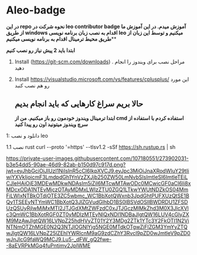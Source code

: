 # Aleo-badge
**در این repo نحوه شرکت در leo contributor badge آموزش میدم.
در این آموزش ما از طریق windows اقدام به نصب زبان برنامه نویسی leo میکنیم و توسط این زبان از طریق محیط ترمینال اقدام به برنامه نویسی میکنیم****

**ابتدا باید 2 پیش نیاز رو نصب کنیم**


1. Install (https://git-scm.com/downloads)
. مراحل نصب برای ویندوز را انجام دهید
2. Install https://visualstudio.microsoft.com/vs/features/cplusplus/
   این مورد رو هم نصب کنبد


   حالا بریم سراغ کارهایی که باید انجام بدیم
   ----------------------------------------------------------------------------------------------------
   **ابتدا ترمینال ویندوز خودمون رو باز میکنیم. من از cmd استفاده کردم با استفاده از سرچ ویندوز میتونید اون رو پیدا کنید**

  1: دانلود و نصب leo

   1.1 نصب rust
   curl --proto '=https' --tlsv1.2 -sSf https://sh.rustup.rs | sh
   
https://private-user-images.githubusercontent.com/107180551/273902031-b3e54dd5-90ae-46d9-82ab-b150d97c917d.png?jwt=eyJhbGciOiJIUzI1NiIsInR5cCI6IkpXVCJ9.eyJpc3MiOiJnaXRodWIuY29tIiwiYXVkIjoicmF3LmdpdGh1YnVzZXJjb250ZW50LmNvbSIsImtleSI6ImtleTEiLCJleHAiOjE3MDEwMDkwNDAsIm5iZiI6MTcwMTAwODc0MCwicGF0aCI6Ii8xMDcxODA1NTEvMjczOTAyMDMxLWIzZTU0ZGQ1LTkwYWUtNDZkOS04MmFiLWIxNTBkOTdjOTE3ZC5wbmc_WC1BbXotQWxnb3JpdGhtPUFXUzQtSE1BQy1TSEEyNTYmWC1BbXotQ3JlZGVudGlhbD1BS0lBSVdOSllBWDRDU1ZFSDUzQSUyRjIwMjMxMTI2JTJGdXMtZWFzdC0xJTJGczMlMkZhd3M0X3JlcXVlc3QmWC1BbXotRGF0ZT0yMDIzMTEyNlQxNDI1NDBaJlgtQW16LUV4cGlyZXM9MzAwJlgtQW16LVNpZ25hdHVyZT01Y2Y3MDg2ZTk1YTc3Y2FkOTI1N2ViNTNmOTZhMGE0N2Q3NTJlOGNlYjg5NGE0MTdkOTgwZjFlZGM3YmYyZTQwJlgtQW16LVNpZ25lZEhlYWRlcnM9aG9zdCZhY3Rvcl9pZD0wJmtleV9pZD0wJnJlcG9faWQ9MCJ9.Lu5-_dFW_gQ2fwe--8aEVRPkMGq4fuPntjmv2JpIWME
